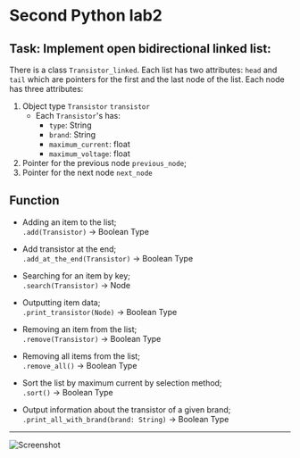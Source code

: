 # Second Python lab2
## Task: Implement open bidirectional linked list:

There is a class ```Transistor_linked```.
Each list has two attributes:
```head``` and ```tail```
which are pointers for the first and the last node of the list.
Each node has three attributes:
1. Object type ```Transistor``` ```transistor```    
   * Each ```Transistor```'s has:
       * ```type```: String
       * ```brand```: String
       * ```maximum_current```: float
       * ```maximum_voltage```: float
2. Pointer for the previous node ```previous_node```;
3. Pointer for the next node  ```next_node```

## Function

- Adding an item to the list;  
```.add(Transistor)``` -> Boolean Type


- Add transistor at the end;  
```.add_at_the_end(Transistor)``` -> Boolean Type


- Searching for an item by key;  
```.search(Transistor)``` -> Node


- Outputting item data;  
```.print_transistor(Node)``` -> Boolean Type


- Removing an item from the list;  
```.remove(Transistor)``` -> Boolean Type


- Removing all items from the list;  
```.remove_all()``` -> Boolean Type

  
- Sort the list by maximum current by selection method;  
```.sort()``` -> Boolean Type


- Output information about the transistor of a given brand;  
```.print_all_with_brand(brand: String)``` -> Boolean Type
***

![Screenshot](https://user-images.githubusercontent.com/93152974/171742422-27b37e05-acfa-453e-a0fa-a651587e401d.png)





